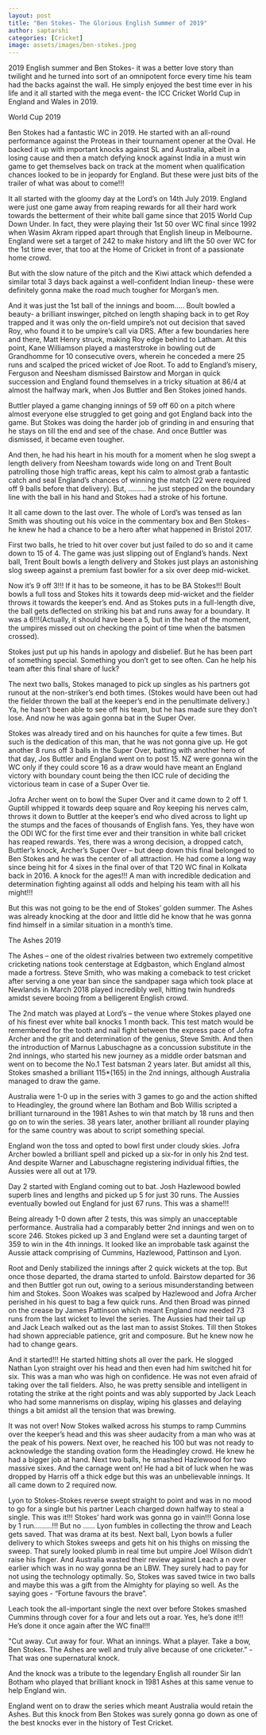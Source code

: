 ```yaml
---
layout: post
title: "Ben Stokes- The Glorious English Summer of 2019"
author: saptarshi
categories: [Cricket]
image: assets/images/ben-stokes.jpeg
---
```


2019 English summer and Ben Stokes- it was a better love story than twilight and he turned into sort of an omnipotent force every time his team had the backs against the wall. He simply enjoyed the best time ever in his life and it all started with the mega event- the ICC Cricket World Cup in England and Wales in 2019.

World Cup 2019

Ben Stokes had a fantastic WC in 2019. He started with an all-round performance against the Proteas in their tournament opener at the Oval. He backed it up with important knocks against SL and Australia, albeit in a losing cause and then a match defying knock against India in a must win game to get themselves back on track at the moment when qualification chances looked to be in jeopardy for England. But these were just bits of the trailer of what was about to come!!!

It all started with the gloomy day at the Lord’s on 14th July 2019. England were just one game away from reaping rewards for all their hard work towards the betterment of their white ball game since that 2015 World Cup Down Under. In fact, they were playing their 1st 50 over WC final since 1992 when Wasim Akram ripped apart through that English lineup in Melbourne.
England were set a target of 242 to make history and lift the 50 over WC for the 1st time ever, that too at the Home of Cricket in front of a passionate home crowd.

But with the slow nature of the pitch and the Kiwi attack which defended a similar total 3 days back against a well-confident Indian lineup- these were definitely gonna make the road much tougher for Morgan’s men.

And it was just the 1st ball of the innings and boom….. Boult bowled a beauty- a brilliant inswinger, pitched on length shaping back in to get Roy trapped and it was only the on-field umpire’s not out decision that saved Roy, who found it to be umpire’s call via DRS.
After a few boundaries here and there, Matt Henry struck, making Roy edge behind to Latham. At this point, Kane Williamson played a masterstroke in bowling out de Grandhomme for 10 consecutive overs, wherein he conceded a mere 25 runs and scalped the priced wicket of Joe Root. To add to England’s misery, Ferguson and Neesham dismissed Bairstow and Morgan in quick succession and England found themselves in a tricky situation at 86/4 at almost the halfway mark, when Jos Buttler and Ben Stokes joined hands.

Buttler played a game changing innings of 59 off 60 on a pitch where almost everyone else struggled to get going and got England back into the game. But Stokes was doing the harder job of grinding in and ensuring that he stays on till the end and see of the chase. And once Buttler was dismissed, it became even tougher.

And then, he had his heart in his mouth for a moment when he slog swept a length delivery from Neesham towards wide long on and Trent Boult patrolling those high traffic areas, kept his calm to almost grab a fantastic catch and seal England’s chances of winning the match (22 were required off 9 balls before that delivery). But, ……… he just stepped on the boundary line with the ball in his hand and Stokes had a stroke of his fortune.

It all came down to the last over. The whole of Lord’s was tensed as Ian Smith was shouting out his voice in the commentary box and Ben Stokes- he knew he had a chance to be a hero after what happened in Bristol 2017.

First two balls, he tried to hit over cover but just failed to do so and it came down to 15 of 4. The game was just slipping out of England’s hands. Next ball, Trent Boult bowls a length delivery and Stokes just plays an astonishing slog sweep against a premium fast bowler for a six over deep mid-wicket.

Now it’s 9 off 3!!! If it has to be someone, it has to be BA Stokes!!! Boult bowls a full toss and Stokes hits it towards deep mid-wicket and the fielder throws it towards the keeper’s end. And as Stokes puts in a full-length dive, the ball gets deflected on striking his bat and runs away for a boundary. It was a 6!!!(Actually, it should have been a 5, but in the heat of the moment, the umpires missed out on checking the point of time when the batsmen crossed).

Stokes just put up his hands in apology and disbelief. But he has been part of something special. Something you don’t get to see often. Can he help his team after this final share of luck?

The next two balls, Stokes managed to pick up singles as his partners got runout at the non-striker’s end both times. (Stokes would have been out had the fielder thrown the ball at the keeper’s end in the penultimate delivery.) Ya, he hasn’t been able to see off his team, but he has made sure they don’t lose. And now he was again gonna bat in the Super Over.

Stokes was already tired and on his haunches for quite a few times. But such is the dedication of this man, that he was not gonna give up. He got another 8 runs off 3 balls in the Super Over, batting with another hero of that day, Jos Buttler and England went on to post 15. NZ were gonna win the WC only if they could score 16 as a draw would have meant an England victory with boundary count being the then ICC rule of deciding the victorious team in case of a Super Over tie.

Jofra Archer went on to bowl the Super Over and it came down to 2 off 1. Guptill whipped it towards deep square and Roy keeping his nerves calm, throws it down to Buttler at the keeper’s end who dived across to light up the stumps and the faces of thousands of English fans. Yes, they have won the ODI WC for the first time ever and their transition in white ball cricket has reaped rewards. Yes, there was a wrong decision, a dropped catch, Buttler’s knock, Archer’s Super Over – but deep down this final belonged to Ben Stokes and he was the center of all attraction. He had come a long way since being hit for 4 sixes in the final over of that T20 WC final in Kolkata back in 2016.
A knock for the ages!!! A man with incredible dedication and determination fighting against all odds and helping his team with all his might!!!

But this was not going to be the end of Stokes’ golden summer. The Ashes was already knocking at the door and little did he know that he was gonna find himself in a similar situation in a month’s time.

The Ashes 2019

The Ashes – one of the oldest rivalries between two extremely competitive cricketing nations took centerstage at Edgbaston, which England almost made a fortress. Steve Smith, who was making a comeback to test cricket after serving a one year ban since the sandpaper saga which took place at Newlands in March 2018 played incredibly well, hitting twin hundreds amidst severe booing from a belligerent English crowd.

The 2nd match was played at Lord’s – the venue where Stokes played one of his finest ever white ball knocks 1 month back. This test match would be remembered for the tooth and nail fight between the express pace of Jofra Archer and the grit and determination of the genius, Steve Smith. And then the introduction of Marnus Labuschagne as a concussion substitute in the 2nd innings, who started his new journey as a middle order batsman and went on to become the No.1 Test batsman 2 years later. But amidst all this, Stokes smashed a brilliant 115\*(165) in the 2nd innings, although Australia managed to draw the game.

Australia were 1-0 up in the series with 3 games to go and the action shifted to Headingley, the ground where Ian Botham and Bob Willis scripted a brilliant turnaround in the 1981 Ashes to win that match by 18 runs and then go on to win the series. 38 years later, another brilliant all rounder playing for the same country was about to script something special.

England won the toss and opted to bowl first under cloudy skies. Jofra Archer bowled a brilliant spell and picked up a six-for in only his 2nd test. And despite Warner and Labuschagne registering individual fifties, the Aussies were all out at 179.

Day 2 started with England coming out to bat. Josh Hazlewood bowled superb lines and lengths and picked up 5 for just 30 runs. The Aussies eventually bowled out England for just 67 runs. This was a shame!!!

Being already 1-0 down after 2 tests, this was simply an unacceptable performance. Australia had a comparably better 2nd innings and wen on to score 246. Stokes picked up 3 and England were set a daunting target of 359 to win in the 4th innings. It looked like an improbable task against the Aussie attack comprising of Cummins, Hazlewood, Pattinson and Lyon.

Root and Denly stabilized the innings after 2 quick wickets at the top. But once those departed, the drama started to unfold. Bairstow departed for 36 and then Buttler got run out, owing to a serious misunderstanding between him and Stokes. Soon Woakes was scalped by Hazlewood and Jofra Archer perished in his quest to bag a few quick runs. And then Broad was pinned on the crease by James Pattinson which meant England now needed 73 runs from the last wicket to level the series. The Aussies had their tail up and Jack Leach walked out as the last man to assist Stokes. Till then Stokes had shown appreciable patience, grit and composure. But he knew now he had to change gears.

And it started!!! He started hitting shots all over the park. He slogged Nathan Lyon straight over his head and then even had him switched hit for six. This was a man who was high on confidence. He was not even afraid of taking over the tall fielders. Also, he was pretty sensible and intelligent in rotating the strike at the right points and was ably supported by Jack Leach who had some mannerisms on display, wiping his glasses and delaying things a bit amidst all the tension that was brewing.

It was not over! Now Stokes walked across his stumps to ramp Cummins over the keeper’s head and this was sheer audacity from a man who was at the peak of his powers. Next over, he reached his 100 but was not ready to acknowledge the standing ovation form the Headingley crowd. He knew he had a bigger job at hand. Next two balls, he smashed Hazlewood for two massive sixes. And the carnage went on! He had a bit of luck when he was dropped by Harris off a thick edge but this was an unbelievable innings. It all came down to 2 required now.

Lyon to Stokes-Stokes reverse swept straight to point and was in no mood to go for a single but his partner Leach charged down halfway to steal a single. This was it!!! Stokes’ hard work was gonna go in vain!!! Gonna lose by 1 run………!!! But no …… Lyon fumbles in collecting the throw and Leach gets saved. That was drama at its best.
Next ball, Lyon bowls a fuller delivery to which Stokes sweeps and gets hit on his thighs on missing the sweep. That surely looked plumb in real time but umpire Joel Wilson didn’t raise his finger. And Australia wasted their review against Leach a n over earlier which was in no way gonna be an LBW. They surely had to pay for not using the technology optimally. So, Stokes was saved twice in two balls and maybe this was a gift from the Almighty for playing so well. As the saying goes - “Fortune favours the brave”.

Leach took the all-important single the next over before Stokes smashed Cummins through cover for a four and lets out a roar. Yes, he’s done it!!! He’s done it once again after the WC final!!!

"Cut away. Cut away for four. What an innings. What a player. Take a bow, Ben Stokes. The Ashes are well and truly alive because of one cricketer." -That was one supernatural knock.

And the knock was­­­­­ a tribute to the legendary English all rounder Sir Ian Botham who played that brilliant knock in 1981 Ashes at this same venue to help England win.

England went on to draw the series which meant Australia would retain the Ashes. But this knock from Ben Stokes was surely gonna go down as one of the best knocks ever in the history of Test Cricket.
